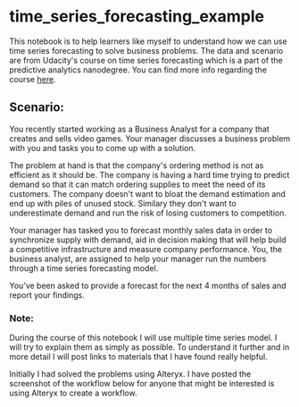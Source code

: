 # time_series_forecasting_example
This notebook is to help learners like myself to understand how we can use time series forecasting to solve business problems. 
The data and scenario are from Udacity's course on time series forecasting which is a part of the predictive analytics nanodegree. 
You can find more info regarding the course [here](https://www.udacity.com/course/predictive-analytics-for-business-nanodegree--nd008).


## Scenario:

You recently started working as a Business Analyst for a company that creates and sells video games. Your manager discusses a business problem with you and tasks you to come up with a solution.

The problem at hand is that the company's ordering method is not as efficient as it should be. The company is having a hard time trying to predict demand so that it can match ordering supplies to meet the need of its customers. The company doesn't want to bloat the demand estimation and end up with piles of unused stock. Similary they don't want to underestimate demand and run the risk of losing customers to competition. 

Your manager has tasked you to forecast monthly sales data in order to synchronize supply with demand, aid in decision making that will help build a competitive infrastructure and measure company performance. You, the business analyst, are assigned to help your manager run the numbers through a time series forecasting model.

You’ve been asked to provide a forecast for the next 4 months of sales and report your findings.

### Note:
During the course of this notebook I will use multiple time series model. I will try to explain them as simply as possible. To understand it further and in more detail I will post links to materials that I have found really helpful.

Initially I had solved the problems using Alteryx. I have posted the screenshot of the workflow below for anyone that might be interested is using Alteryx to create a workflow.
